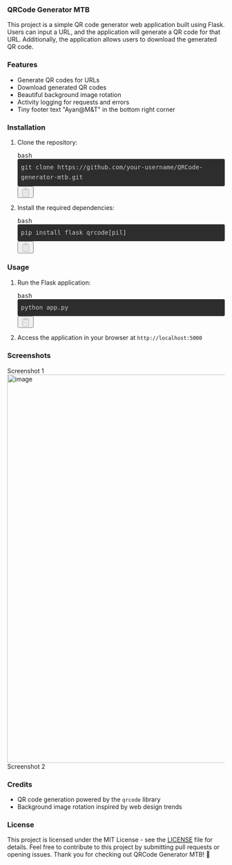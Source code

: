 <div class="relative default font-sans text-base text-textMain dark:text-textMainDark selection:bg-superDuper selection:text-textMain"><div class="min-w-0 break-words [word-break:break-word]"><div dir="auto"><div class="prose dark:prose-invert inline leading-normal break-words min-w-0 [word-break:break-word]"><h3>QRCode Generator MTB</h3>
<span class="">This project is a simple QR code generator web application built using Flask. Users can input a URL, and the application will generate a QR code for that URL. Additionally, the application allows users to download the generated QR code.</span>
<h3>Features</h3>
<ul class="list-outside list-disc pl-8">
<li><span class="">Generate QR codes for URLs</span></li>
<li><span class="">Download generated QR codes</span></li>
<li><span class="">Beautiful background image rotation</span></li>
<li><span class="">Activity logging for requests and errors</span></li>
<li><span class="">Tiny footer text "Ayan@M&amp;T" in the bottom right corner</span></li>
</ul>
<h3>Installation</h3>
<ol class="list-outside list-decimal marker:font-mono marker:text-sm pl-11">
<li><span class="">Clone the repository:</span><span class="">
</span><span class=""><div class="w-full  max-w-[90vw]"><pre class="not-prose font-mono font-extralight rounded overflow-hidden w-full text-sm"><div class="relative codeWrapper my-md"><div class="absolute text-textMainDark" style="z-index: 1; left: 0.75em; top: 10px;">bash</div><div class="sc-gEvEer ePundr"><span style="font-size: inherit; font-family: inherit; background: rgb(45, 45, 45); color: rgb(204, 204, 204); border-radius: 3px; display: flex; line-height: 1.42857; overflow-x: auto; white-space: pre;"><code style="font-size: inherit; font-family: inherit; line-height: 1.66667; padding: 8px;"><span class="token" style="color: rgb(204, 204, 204);">git</span> clone https://github.com/your-username/QRCode-generator-mtb.git
</code></span><button type="button" class="sc-aXZVg hebEKa"><svg class="icon" viewBox="0 0 384 512" width="16pt" height="16pt" fill="#cccccc"><path d="M280 240H168c-4.4 0-8 3.6-8 8v16c0 4.4 3.6 8 8 8h112c4.4 0 8-3.6 8-8v-16c0-4.4-3.6-8-8-8zm0 96H168c-4.4 0-8 3.6-8 8v16c0 4.4 3.6 8 8 8h112c4.4 0 8-3.6 8-8v-16c0-4.4-3.6-8-8-8zM112 232c-13.3 0-24 10.7-24 24s10.7 24 24 24 24-10.7 24-24-10.7-24-24-24zm0 96c-13.3 0-24 10.7-24 24s10.7 24 24 24 24-10.7 24-24-10.7-24-24-24zM336 64h-80c0-35.3-28.7-64-64-64s-64 28.7-64 64H48C21.5 64 0 85.5 0 112v352c0 26.5 21.5 48 48 48h288c26.5 0 48-21.5 48-48V112c0-26.5-21.5-48-48-48zM192 48c8.8 0 16 7.2 16 16s-7.2 16-16 16-16-7.2-16-16 7.2-16 16-16zm144 408c0 4.4-3.6 8-8 8H56c-4.4 0-8-3.6-8-8V120c0-4.4 3.6-8 8-8h40v32c0 8.8 7.2 16 16 16h160c8.8 0 16-7.2 16-16v-32h40c4.4 0 8 3.6 8 8v336z"></path></svg></button></div></div></pre></div></span><span class="">
</span></li>
<li><span class="">Install the required dependencies:</span><span class="">
</span><span class=""><div class="w-full  max-w-[90vw]"><pre class="not-prose font-mono font-extralight rounded overflow-hidden w-full text-sm"><div class="relative codeWrapper my-md"><div class="absolute text-textMainDark" style="z-index: 1; left: 0.75em; top: 10px;">bash</div><div class="sc-gEvEer ePundr"><span style="font-size: inherit; font-family: inherit; background: rgb(45, 45, 45); color: rgb(204, 204, 204); border-radius: 3px; display: flex; line-height: 1.42857; overflow-x: auto; white-space: pre;"><code style="font-size: inherit; font-family: inherit; line-height: 1.66667; padding: 8px;">pip <span class="token" style="color: rgb(204, 204, 204);">install</span> flask qrcode<span class="token punctuation">[</span>pil<span class="token punctuation">]</span>
</code></span><button type="button" class="sc-aXZVg hebEKa"><svg class="icon" viewBox="0 0 384 512" width="16pt" height="16pt" fill="#cccccc"><path d="M280 240H168c-4.4 0-8 3.6-8 8v16c0 4.4 3.6 8 8 8h112c4.4 0 8-3.6 8-8v-16c0-4.4-3.6-8-8-8zm0 96H168c-4.4 0-8 3.6-8 8v16c0 4.4 3.6 8 8 8h112c4.4 0 8-3.6 8-8v-16c0-4.4-3.6-8-8-8zM112 232c-13.3 0-24 10.7-24 24s10.7 24 24 24 24-10.7 24-24-10.7-24-24-24zm0 96c-13.3 0-24 10.7-24 24s10.7 24 24 24 24-10.7 24-24-10.7-24-24-24zM336 64h-80c0-35.3-28.7-64-64-64s-64 28.7-64 64H48C21.5 64 0 85.5 0 112v352c0 26.5 21.5 48 48 48h288c26.5 0 48-21.5 48-48V112c0-26.5-21.5-48-48-48zM192 48c8.8 0 16 7.2 16 16s-7.2 16-16 16-16-7.2-16-16 7.2-16 16-16zm144 408c0 4.4-3.6 8-8 8H56c-4.4 0-8-3.6-8-8V120c0-4.4 3.6-8 8-8h40v32c0 8.8 7.2 16 16 16h160c8.8 0 16-7.2 16-16v-32h40c4.4 0 8 3.6 8 8v336z"></path></svg></button></div></div></pre></div></span><span class="">
</span></li>
</ol>
<h3>Usage</h3>
<ol class="list-outside list-decimal marker:font-mono marker:text-sm pl-11">
<li><span class="">Run the Flask application:</span><span class="">
</span><span class=""><div class="w-full  max-w-[90vw]"><pre class="not-prose font-mono font-extralight rounded overflow-hidden w-full text-sm"><div class="relative codeWrapper my-md"><div class="absolute text-textMainDark" style="z-index: 1; left: 0.75em; top: 10px;">bash</div><div class="sc-gEvEer ePundr"><span style="font-size: inherit; font-family: inherit; background: rgb(45, 45, 45); color: rgb(204, 204, 204); border-radius: 3px; display: flex; line-height: 1.42857; overflow-x: auto; white-space: pre;"><code style="font-size: inherit; font-family: inherit; line-height: 1.66667; padding: 8px;">python app.py
</code></span><button type="button" class="sc-aXZVg hebEKa"><svg class="icon" viewBox="0 0 384 512" width="16pt" height="16pt" fill="#cccccc"><path d="M280 240H168c-4.4 0-8 3.6-8 8v16c0 4.4 3.6 8 8 8h112c4.4 0 8-3.6 8-8v-16c0-4.4-3.6-8-8-8zm0 96H168c-4.4 0-8 3.6-8 8v16c0 4.4 3.6 8 8 8h112c4.4 0 8-3.6 8-8v-16c0-4.4-3.6-8-8-8zM112 232c-13.3 0-24 10.7-24 24s10.7 24 24 24 24-10.7 24-24-10.7-24-24-24zm0 96c-13.3 0-24 10.7-24 24s10.7 24 24 24 24-10.7 24-24-10.7-24-24-24zM336 64h-80c0-35.3-28.7-64-64-64s-64 28.7-64 64H48C21.5 64 0 85.5 0 112v352c0 26.5 21.5 48 48 48h288c26.5 0 48-21.5 48-48V112c0-26.5-21.5-48-48-48zM192 48c8.8 0 16 7.2 16 16s-7.2 16-16 16-16-7.2-16-16 7.2-16 16-16zm144 408c0 4.4-3.6 8-8 8H56c-4.4 0-8-3.6-8-8V120c0-4.4 3.6-8 8-8h40v32c0 8.8 7.2 16 16 16h160c8.8 0 16-7.2 16-16v-32h40c4.4 0 8 3.6 8 8v336z"></path></svg></button></div></div></pre></div></span><span class="">
</span></li>
<li><span class="">Access the application in your browser at </span><span class=""><code>http://localhost:5000</code></span></li>
</ol>
<h3>Screenshots</h3>
<span class="">Screenshot 1</span><span class=""><img width="897" alt="image" src="https://github.com/ayananshu/QRCode-generator-mtb/assets/30047668/519d7709-ea7b-4c07-baa9-cde526f3be42">
<br></span><span class="">
</span><span class="">Screenshot 2</span>
<h3>Credits</h3>
<ul class="list-outside list-disc pl-8">
<li><span class="">QR code generation powered by the </span><span class=""><code>qrcode</code></span><span class=""> library</span></li>
<li><span class="">Background image rotation inspired by web design trends</span></li>
</ul>
<h3>License</h3>
<span class="">This project is licensed under the MIT License - see the </span><span class=""><a target="_blank" class="break-word decoration-from-font underline underline-offset-1 hover:text-super hover:decoration-super dark:hover:text-superDark dark:hover:decoration-superDark transition-all duration-300" href="/LICENSE">LICENSE</a></span><span class=""> file for details.</span><span class="block mt-md"></span>
<span class="">Feel free to contribute to this project by submitting pull requests or opening issues. Thank you for checking out QRCode Generator MTB! 🚀</span></div></div></div></div>
